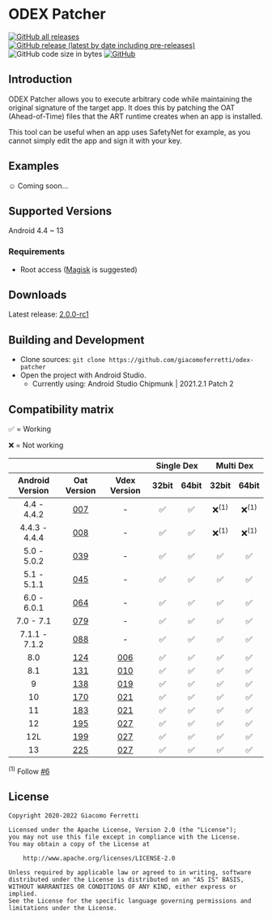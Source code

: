 # ODEX Patcher

[![GitHub all releases](https://img.shields.io/github/downloads/giacomoferretti/odex-patcher/total?color=success)](https://github.com/giacomoferretti/odex-patcher/releases/latest)
[![GitHub release (latest by date including pre-releases)](https://img.shields.io/github/v/release/giacomoferretti/odex-patcher?include_prereleases)](https://github.com/giacomoferretti/odex-patcher/releases)
![GitHub code size in bytes](https://img.shields.io/github/languages/code-size/giacomoferretti/odex-patcher)
[![GitHub](https://img.shields.io/github/license/giacomoferretti/odex-patcher?color=blue)](LICENSE)

## Introduction

ODEX Patcher allows you to execute arbitrary code while maintaining the original signature of the target app.
It does this by patching the OAT (Ahead-of-Time) files that the ART runtime creates when an app is installed.

This tool can be useful when an app uses SafetyNet for example, as you cannot simply edit the app and sign it with your key.

## Examples

☺️ Coming soon...

## Supported Versions

Android 4.4 ~ 13

### Requirements

- Root access ([Magisk](https://github.com/topjohnwu/Magisk) is suggested)

## Downloads

Latest release: [2.0.0-rc1](https://github.com/giacomoferretti/odex-patcher/releases/tag/v2.0.0-rc1)

## Building and Development

- Clone sources: `git clone https://github.com/giacomoferretti/odex-patcher`
- Open the project with Android Studio.
  - Currently using: Android Studio Chipmunk | 2021.2.1 Patch 2

## Compatibility matrix

✅ = Working

❌ = Not working

<table>
    <thead>
		<tr>
			<th colspan="3"></th>
			<th colspan="2">Single Dex</th>
			<th colspan="2">Multi Dex</th>
		</tr>
        <tr>
            <th>Android Version</th>
            <th>Oat Version</th>
            <th>Vdex Version</th>
            <th>32bit</th>
            <th>64bit</th>
            <th>32bit</th>
            <th>64bit</th>
        </tr>
    </thead>
	<tbody align="center">
		<tr>
			<td>4.4 - 4.4.2</td>
			<td><a href="https://android.googlesource.com/platform/art/+/refs/tags/android-4.4_r1/runtime/oat.cc#25">007</a></td>
			<td>-</td>
			<td>✅</td>
			<td>✅</td>
			<td>❌<sup>(1)</sup></td>
			<td>❌<sup>(1)</sup></td>
		</tr>
		<tr>
			<td>4.4.3 - 4.4.4</td>
			<td><a href="https://android.googlesource.com/platform/art/+/refs/tags/android-4.4.3_r1/runtime/oat.cc#25">008</a></td>
			<td>-</td>
			<td>✅</td>
			<td>✅</td>
			<td>❌<sup>(1)</sup></td>
			<td>❌<sup>(1)</sup></td>
		</tr>
		<tr>
			<td>5.0 - 5.0.2</td>
			<td><a href="https://android.googlesource.com/platform/art/+/refs/tags/android-5.0.0_r1/runtime/oat.cc#26">039</a></td>
			<td>-</td>
			<td>✅</td>
			<td>✅</td>
			<td>✅</td>
			<td>✅</td>
		</tr>
		<tr>
			<td>5.1 - 5.1.1</td>
			<td><a href="https://android.googlesource.com/platform/art/+/refs/tags/android-5.1.0_r1/runtime/oat.cc#26">045</a></td>
			<td>-</td>
			<td>✅</td>
			<td>✅</td>
			<td>✅</td>
			<td>✅</td>
		</tr>
		<tr>
			<td>6.0 - 6.0.1</td>
			<td><a href="https://android.googlesource.com/platform/art/+/refs/tags/android-6.0.0_r1/runtime/oat.h#35">064</a></td>
			<td>-</td>
			<td>✅</td>
			<td>✅</td>
			<td>✅</td>
			<td>✅</td>
		</tr>
		<tr>
			<td>7.0 - 7.1</td>
			<td><a href="https://android.googlesource.com/platform/art/+/refs/tags/android-7.0.0_r1/runtime/oat.h#35">079</a></td>
			<td>-</td>
			<td>✅</td>
			<td>✅</td>
			<td>✅</td>
			<td>✅</td>
		</tr>
		<tr>
			<td>7.1.1 - 7.1.2</td>
			<td><a href="https://android.googlesource.com/platform/art/+/refs/tags/android-7.1.1_r1/runtime/oat.h#35">088</a></td>
			<td>-</td>
			<td>✅</td>
			<td>✅</td>
			<td>✅</td>
			<td>✅</td>
		</tr>
		<tr>
			<td>8.0</td>
			<td><a href="https://android.googlesource.com/platform/art/+/refs/tags/android-8.0.0_r1/runtime/oat.h#35">124</a></td>
			<td><a href="https://android.googlesource.com/platform/art/+/refs/tags/android-8.0.0_r1/runtime/vdex_file.h#69">006</a></td>
			<td>✅</td>
			<td>✅</td>
			<td>✅</td>
			<td>✅</td>
		</tr>
		<tr>
			<td>8.1</td>
			<td><a href="https://android.googlesource.com/platform/art/+/refs/tags/android-8.1.0_r1/runtime/oat.h#36">131</a></td>
			<td><a href="https://android.googlesource.com/platform/art/+/refs/tags/android-8.1.0_r1/runtime/vdex_file.h#76">010</a></td>
			<td>✅</td>
			<td>✅</td>
			<td>✅</td>
			<td>✅</td>
		</tr>
		<tr>
			<td>9</td>
			<td><a href="https://android.googlesource.com/platform/art/+/refs/tags/android-9.0.0_r1/runtime/oat.h#36">138</a></td>
			<td><a href="https://android.googlesource.com/platform/art/+/refs/tags/android-9.0.0_r1/runtime/vdex_file.h#96">019</a></td>
			<td>✅</td>
			<td>✅</td>
			<td>✅</td>
			<td>✅</td>
		</tr>
		<tr>
			<td>10</td>
			<td><a href="https://android.googlesource.com/platform/art/+/refs/tags/android-10.0.0_r1/runtime/oat.h#36">170</a></td>
			<td><a href="https://android.googlesource.com/platform/art/+/refs/tags/android-10.0.0_r1/runtime/vdex_file.h#118">021</a></td>
			<td>✅</td>
			<td>✅</td>
			<td>✅</td>
			<td>✅</td>
		</tr>
		<tr>
			<td>11</td>
			<td><a href="https://android.googlesource.com/platform/art/+/refs/tags/android-11.0.0_r1/runtime/oat.h#36">183</a></td>
			<td><a href="https://android.googlesource.com/platform/art/+/refs/tags/android-11.0.0_r1/runtime/vdex_file.h#118">021</a></td>
			<td>✅</td>
			<td>✅</td>
			<td>✅</td>
			<td>✅</td>
		</tr>
		<tr>
			<td>12</td>
			<td><a href="https://android.googlesource.com/platform/art/+/refs/tags/android-12.0.0_r1/runtime/oat.h#36">195</a></td>
			<td><a href="https://android.googlesource.com/platform/art/+/refs/tags/android-12.0.0_r1/runtime/vdex_file.h#127">027</a></td>
			<td>✅</td>
			<td>✅</td>
			<td>✅</td>
			<td>✅</td>
		</tr>
		<tr>
			<td>12L</td>
			<td><a href="https://android.googlesource.com/platform/art/+/refs/tags/android-12.1.0_r1/runtime/oat.h#36">199</a></td>
			<td><a href="https://android.googlesource.com/platform/art/+/refs/tags/android-12.1.0_r1/runtime/vdex_file.h#127">027</a></td>
			<td>✅</td>
			<td>✅</td>
			<td>✅</td>
			<td>✅</td>
		</tr>
		<tr>
			<td>13</td>
			<td><a href="https://android.googlesource.com/platform/art/+/refs/tags/android-13.0.0_r1/runtime/oat.h#36">225</a></td>
			<td><a href="https://android.googlesource.com/platform/art/+/refs/tags/android-13.0.0_r1/runtime/vdex_file.h#127">027</a></td>
			<td>✅</td>
			<td>✅</td>
			<td>✅</td>
			<td>✅</td>
		</tr>
	</tbody>
</table>

<sup>(1)</sup> Follow [#6](https://github.com/giacomoferretti/odex-patcher/issues/6)

## License

```
Copyright 2020-2022 Giacomo Ferretti

Licensed under the Apache License, Version 2.0 (the "License");
you may not use this file except in compliance with the License.
You may obtain a copy of the License at

    http://www.apache.org/licenses/LICENSE-2.0

Unless required by applicable law or agreed to in writing, software
distributed under the License is distributed on an "AS IS" BASIS,
WITHOUT WARRANTIES OR CONDITIONS OF ANY KIND, either express or implied.
See the License for the specific language governing permissions and
limitations under the License.
```
